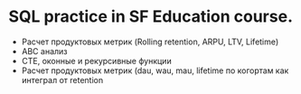 # SQL practice in SF Education course.

- Расчет продуктовых метрик (Rolling retention, ARPU, LTV, Lifetime) 
- ABC анализ
- CTE, оконные и рекурсивные функции
- Расчет продуктовых метрик (dau, wau, mau, lifetime по когортам как интеграл от retention
